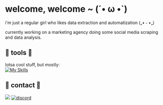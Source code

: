 # welcome, welcome ~ (´• ω •`)
i'm just a regular girl who likes data extraction and automatization („• ֊ •„)

currently working on a marketing agency doing some social media scraping and data analysis. 

## :bee: tools :bee:
lotsa cool stuff, but mostly:
<br>
[![My Skills](https://skillicons.dev/icons?i=py,bash,postgres,gcp,vim)](https://skillicons.dev) 

## :snail: contact :snail:
[![](https://img.shields.io/badge/-linkedin-0073B1?style=flat-square)](https://www.linkedin.com/in/yuki-shimura-%E2%9A%A7%EF%B8%8F-242b6721a/)  [![discord](https://img.shields.io/badge/-discord-lightgrey?style=flat-square)](https://discordapp.com/users/338522353837539330)
